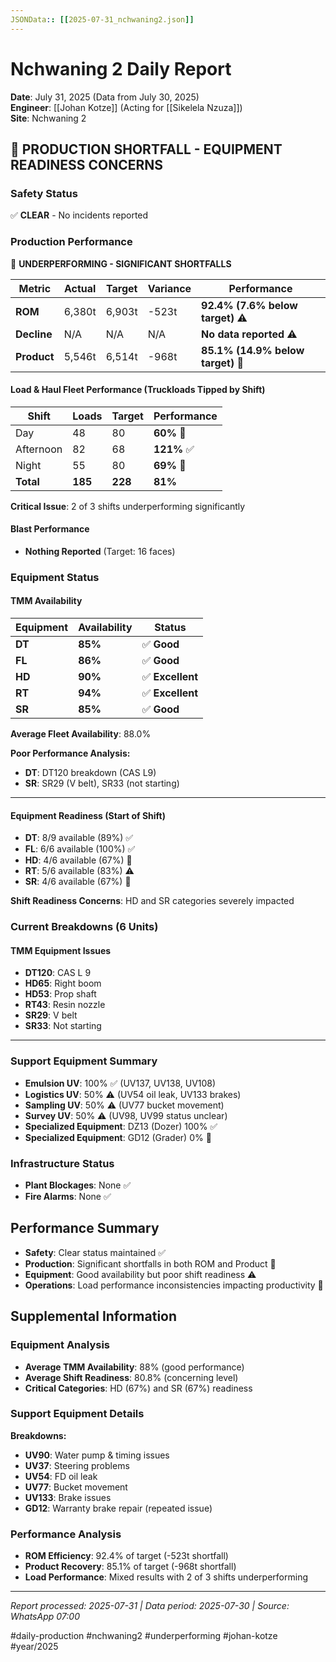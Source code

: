 ```yaml
---
JSONData:: [[2025-07-31_nchwaning2.json]]
---
```


# Nchwaning 2 Daily Report
**Date**: July 31, 2025 (Data from July 30, 2025)  
**Engineer**: [[Johan Kotze]] (Acting for [[Sikelela Nzuza]])  
**Site**: Nchwaning 2  

## 🔴 PRODUCTION SHORTFALL - EQUIPMENT READINESS CONCERNS

### Safety Status
✅ **CLEAR** - No incidents reported

### Production Performance
🔴 **UNDERPERFORMING - SIGNIFICANT SHORTFALLS**

| Metric | Actual | Target | Variance | Performance |
|--------|--------|--------|----------|-------------|
| **ROM** | 6,380t | 6,903t | -523t | **92.4% (7.6% below target)** ⚠️ |
| **Decline** | N/A | N/A | N/A | **No data reported** ⚠️ |
| **Product** | 5,546t | 6,514t | -968t | **85.1% (14.9% below target)** 🔴 |

#### Load & Haul Fleet Performance (Truckloads Tipped by Shift)
| Shift | Loads | Target | Performance |
|-------|-------|--------|-----------|
| Day | 48 | 80 | **60%** 🔴 |
| Afternoon | 82 | 68 | **121%** ✅ |
| Night | 55 | 80 | **69%** 🔴 |
| **Total** | **185** | **228** | **81%** |

**Critical Issue**: 2 of 3 shifts underperforming significantly

#### Blast Performance
- **Nothing Reported** (Target: 16 faces)

### Equipment Status

#### TMM Availability
| Equipment | Availability | Status |
|-----------|-------------|---------|
| **DT** | **85%** | ✅ **Good** |
| **FL** | **86%** | ✅ **Good** |
| **HD** | **90%** | ✅ **Excellent** |
| **RT** | **94%** | ✅ **Excellent** |
| **SR** | **85%** | ✅ **Good** |

**Average Fleet Availability**: 88.0%

**Poor Performance Analysis:**
- **DT**: DT120 breakdown (CAS L9)
- **SR**: SR29 (V belt), SR33 (not starting)

---

#### Equipment Readiness (Start of Shift)
- **DT**: 8/9 available (89%) ✅
- **FL**: 6/6 available (100%) ✅
- **HD**: 4/6 available (67%) 🔴
- **RT**: 5/6 available (83%) ⚠️
- **SR**: 4/6 available (67%) 🔴

**Shift Readiness Concerns**: HD and SR categories severely impacted

### Current Breakdowns (6 Units)

#### TMM Equipment Issues
- **DT120**: CAS L 9
- **HD65**: Right boom
- **HD53**: Prop shaft
- **RT43**: Resin nozzle
- **SR29**: V belt
- **SR33**: Not starting

---

### Support Equipment Summary
- **Emulsion UV**: 100% ✅ (UV137, UV138, UV108)
- **Logistics UV**: 50% ⚠️ (UV54 oil leak, UV133 brakes)
- **Sampling UV**: 50% ⚠️ (UV77 bucket movement)
- **Survey UV**: 50% ⚠️ (UV98, UV99 status unclear)
- **Specialized Equipment**: DZ13 (Dozer) 100% ✅
- **Specialized Equipment**: GD12 (Grader) 0% 🔴

### Infrastructure Status
- **Plant Blockages**: None ✅
- **Fire Alarms**: None ✅

## Performance Summary
- **Safety**: Clear status maintained ✅
- **Production**: Significant shortfalls in both ROM and Product 🔴
- **Equipment**: Good availability but poor shift readiness ⚠️
- **Operations**: Load performance inconsistencies impacting productivity 🔴

## Supplemental Information

### Equipment Analysis
- **Average TMM Availability**: 88% (good performance)
- **Average Shift Readiness**: 80.8% (concerning level)
- **Critical Categories**: HD (67%) and SR (67%) readiness

### Support Equipment Details
**Breakdowns:**
- **UV90**: Water pump & timing issues
- **UV37**: Steering problems
- **UV54**: FD oil leak
- **UV77**: Bucket movement
- **UV133**: Brake issues
- **GD12**: Warranty brake repair (repeated issue)

### Performance Analysis
- **ROM Efficiency**: 92.4% of target (-523t shortfall)
- **Product Recovery**: 85.1% of target (-968t shortfall)
- **Load Performance**: Mixed results with 2 of 3 shifts underperforming

---
*Report processed: 2025-07-31 | Data period: 2025-07-30 | Source: WhatsApp 07:00*

#daily-production #nchwaning2 #underperforming #johan-kotze #year/2025